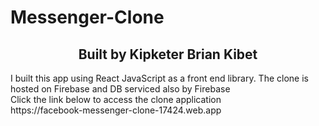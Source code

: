 # Messenger-Clone
<h2 style = "text-align:center"><b>Built by Kipketer Brian Kibet</b></h2>
I built this app using React JavaScript as a front end library. The clone is hosted on Firebase and DB serviced also by Firebase<br/>
Click the link below to access the clone application</br>
<link>https://facebook-messenger-clone-17424.web.app</link>
